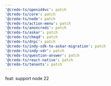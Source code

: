 ```yaml
---
'@credo-ts/openid4vc': patch
'@credo-ts/core': patch
'@credo-ts/node': patch
'@credo-ts/action-menu': patch
'@credo-ts/anoncreds': patch
'@credo-ts/askar': patch
'@credo-ts/cheqd': patch
'@credo-ts/drpc': patch
'@credo-ts/indy-sdk-to-askar-migration': patch
'@credo-ts/indy-vdr': patch
'@credo-ts/question-answer': patch
'@credo-ts/react-native': patch
'@credo-ts/tenants': patch
---
```


feat: support node 22
